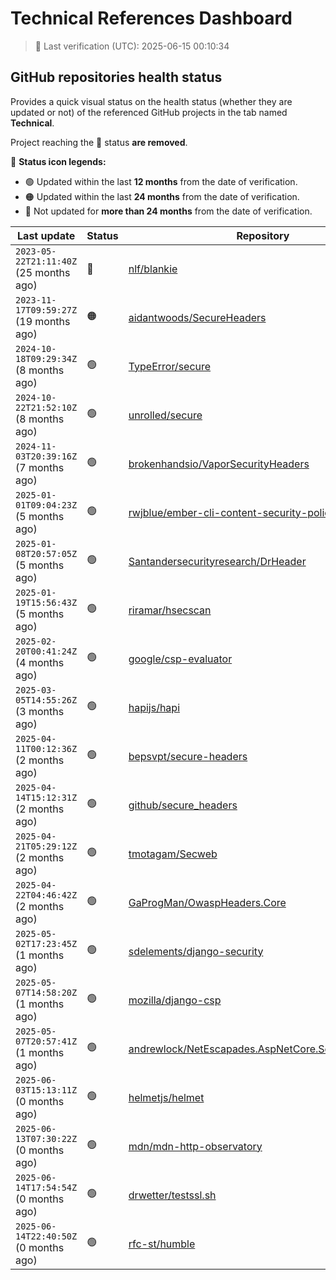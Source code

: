 
# Technical References Dashboard

> 📅 Last verification (UTC): 2025-06-15 00:10:34

## GitHub repositories health status

Provides a quick visual status on the health status (whether they are updated or not) of the referenced GitHub projects in the tab named **Technical**.

Project reaching the :red_circle: status **are removed**.

:speech_balloon: **Status icon legends:**

* :green_circle: Updated within the last **12 months** from the date of verification.
* :orange_circle: Updated within the last **24 months** from the date of verification.
* :red_circle: Not updated for **more than 24 months** from the date of verification.

| Last update | Status | Repository |
| --- | --- | --- |
| `2023-05-22T21:11:40Z` (25 months ago) | :red_circle: | [nlf/blankie](https://github.com/nlf/blankie) |
| `2023-11-17T09:59:27Z` (19 months ago) | :orange_circle: | [aidantwoods/SecureHeaders](https://github.com/aidantwoods/SecureHeaders) |
| `2024-10-18T09:29:34Z` (8 months ago) | :green_circle: | [TypeError/secure](https://github.com/TypeError/secure) |
| `2024-10-22T21:52:10Z` (8 months ago) | :green_circle: | [unrolled/secure](https://github.com/unrolled/secure) |
| `2024-11-03T20:39:16Z` (7 months ago) | :green_circle: | [brokenhandsio/VaporSecurityHeaders](https://github.com/brokenhandsio/VaporSecurityHeaders) |
| `2025-01-01T09:04:23Z` (5 months ago) | :green_circle: | [rwjblue/ember-cli-content-security-policy/](https://github.com/rwjblue/ember-cli-content-security-policy/) |
| `2025-01-08T20:57:05Z` (5 months ago) | :green_circle: | [Santandersecurityresearch/DrHeader](https://github.com/Santandersecurityresearch/DrHeader) |
| `2025-01-19T15:56:43Z` (5 months ago) | :green_circle: | [riramar/hsecscan](https://github.com/riramar/hsecscan) |
| `2025-02-20T00:41:24Z` (4 months ago) | :green_circle: | [google/csp-evaluator](https://github.com/google/csp-evaluator) |
| `2025-03-05T14:55:26Z` (3 months ago) | :green_circle: | [hapijs/hapi](https://github.com/hapijs/hapi) |
| `2025-04-11T00:12:36Z` (2 months ago) | :green_circle: | [bepsvpt/secure-headers](https://github.com/bepsvpt/secure-headers) |
| `2025-04-14T15:12:31Z` (2 months ago) | :green_circle: | [github/secure_headers](https://github.com/github/secure_headers) |
| `2025-04-21T05:29:12Z` (2 months ago) | :green_circle: | [tmotagam/Secweb](https://github.com/tmotagam/Secweb) |
| `2025-04-22T04:46:42Z` (2 months ago) | :green_circle: | [GaProgMan/OwaspHeaders.Core](https://github.com/GaProgMan/OwaspHeaders.Core) |
| `2025-05-02T17:23:45Z` (1 months ago) | :green_circle: | [sdelements/django-security](https://github.com/sdelements/django-security) |
| `2025-05-07T14:58:20Z` (1 months ago) | :green_circle: | [mozilla/django-csp](https://github.com/mozilla/django-csp) |
| `2025-05-07T20:57:41Z` (1 months ago) | :green_circle: | [andrewlock/NetEscapades.AspNetCore.SecurityHeaders](https://github.com/andrewlock/NetEscapades.AspNetCore.SecurityHeaders) |
| `2025-06-03T15:13:11Z` (0 months ago) | :green_circle: | [helmetjs/helmet](https://github.com/helmetjs/helmet) |
| `2025-06-13T07:30:22Z` (0 months ago) | :green_circle: | [mdn/mdn-http-observatory](https://github.com/mdn/mdn-http-observatory) |
| `2025-06-14T17:54:54Z` (0 months ago) | :green_circle: | [drwetter/testssl.sh](https://github.com/drwetter/testssl.sh) |
| `2025-06-14T22:40:50Z` (0 months ago) | :green_circle: | [rfc-st/humble](https://github.com/rfc-st/humble) |

